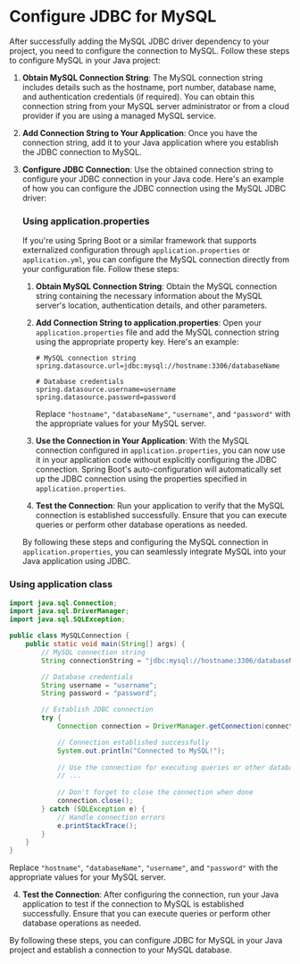 # Configure JDBC for MySQL

After successfully adding the MySQL JDBC driver dependency to your project, you need to configure the connection to MySQL. Follow these steps to configure MySQL in your Java project:

1. **Obtain MySQL Connection String**: The MySQL connection string includes details such as the hostname, port number, database name, and authentication credentials (if required). You can obtain this connection string from your MySQL server administrator or from a cloud provider if you are using a managed MySQL service.

2. **Add Connection String to Your Application**: Once you have the connection string, add it to your Java application where you establish the JDBC connection to MySQL.

3. **Configure JDBC Connection**: Use the obtained connection string to configure your JDBC connection in your Java code. Here's an example of how you can configure the JDBC connection using the MySQL JDBC driver:

   ### Using application.properties

   If you're using Spring Boot or a similar framework that supports externalized configuration through `application.properties` or `application.yml`, you can configure the MySQL connection directly from your configuration file. Follow these steps:

    1. **Obtain MySQL Connection String**: Obtain the MySQL connection string containing the necessary information about the MySQL server's location, authentication details, and other parameters.

    2. **Add Connection String to application.properties**: Open your `application.properties` file and add the MySQL connection string using the appropriate property key. Here's an example:

       ```properties
       # MySQL connection string
       spring.datasource.url=jdbc:mysql://hostname:3306/databaseName
 
       # Database credentials
       spring.datasource.username=username
       spring.datasource.password=password
       ```

       Replace `"hostname"`, `"databaseName"`, `"username"`, and `"password"` with the appropriate values for your MySQL server.

    3. **Use the Connection in Your Application**: With the MySQL connection configured in `application.properties`, you can now use it in your application code without explicitly configuring the JDBC connection. Spring Boot's auto-configuration will automatically set up the JDBC connection using the properties specified in `application.properties`.

    4. **Test the Connection**: Run your application to verify that the MySQL connection is established successfully. Ensure that you can execute queries or perform other database operations as needed.

   By following these steps and configuring the MySQL connection in `application.properties`, you can seamlessly integrate MySQL into your Java application using JDBC.

### Using application class
```java
import java.sql.Connection;
import java.sql.DriverManager;
import java.sql.SQLException;

public class MySQLConnection {
    public static void main(String[] args) {
        // MySQL connection string
        String connectionString = "jdbc:mysql://hostname:3306/databaseName";

        // Database credentials
        String username = "username";
        String password = "password";

        // Establish JDBC connection
        try {
            Connection connection = DriverManager.getConnection(connectionString, username, password);

            // Connection established successfully
            System.out.println("Connected to MySQL!");
            
            // Use the connection for executing queries or other database operations
            // ...
            
            // Don't forget to close the connection when done
            connection.close();
        } catch (SQLException e) {
            // Handle connection errors
            e.printStackTrace();
        }
    }
}
```

Replace `"hostname"`, `"databaseName"`, `"username"`, and `"password"` with the appropriate values for your MySQL server.

4. **Test the Connection**: After configuring the connection, run your Java application to test if the connection to MySQL is established successfully. Ensure that you can execute queries or perform other database operations as needed.

By following these steps, you can configure JDBC for MySQL in your Java project and establish a connection to your MySQL database.
